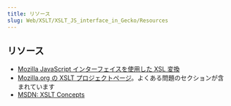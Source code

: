 ```yaml
---
title: リソース
slug: Web/XSLT/XSLT_JS_interface_in_Gecko/Resources
---
```

## リソース

- [Mozilla JavaScript インターフェイスを使用した XSL 変換](/ja/docs/Using_the_Mozilla_JavaScript_interface_to_XSL_Transformations)
- [Mozilla.org の XSLT プロジェクトページ](http://www.mozilla.org/projects/xslt/)。よくある問題のセクションが含まれています
- [MSDN: XSLT Concepts](<https://docs.microsoft.com/en-us/previous-versions/windows/desktop/ms762773(v=vs.85)>)
